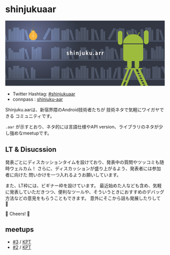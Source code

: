 # shinjukuaar

![](/assets/images/shinjukuaar.png)

- Twitter Hashtag: [#shinjukuaar](https://twitter.com/hashtag/shinjukuaar?src=hash)
- connpass : [shinjuku-aar](https://shinjuku-aar.connpass.com/)

Shinjuku.aarは、新宿界隈のAndroid技術者たちが 技術ネタで気軽にワイガヤできる コミュニティです。

`.aar` が示すとおり、ネタ的には言語仕様やAPI version、ライブラリのネタが少し強めなmeetupです。

## LT & Disucssion

発表ごとにディスカッションタイムを設けており、発表中の質問やツッコミも随時ウェルカム！
さらに、ディスカッションが盛り上がるよう、発表者には参加者に向けた 問いかけを一つ入れるようお願いしています。

また、LT枠には、ビギナー枠を設けています。
最近始めた人なども含め、気軽に発表していただきつつ、便利なツールや、そういうときにおすすめのデバッグ方法などの意見をもらうこともできます。
意外にそこから話も発展したりして :eyes:

:beers: Cheers! :pizza:

## meetups

- [#3](https://gitpitch.com/shinjukuaar/shinjukuaar/master?p=meetups/3) / [KPT](/meetups/3/kpt.md)
- [#2](https://gitpitch.com/shinjukuaar/shinjukuaar/master?p=meetups/2) / [KPT](/meetups/2/kpt.md)
